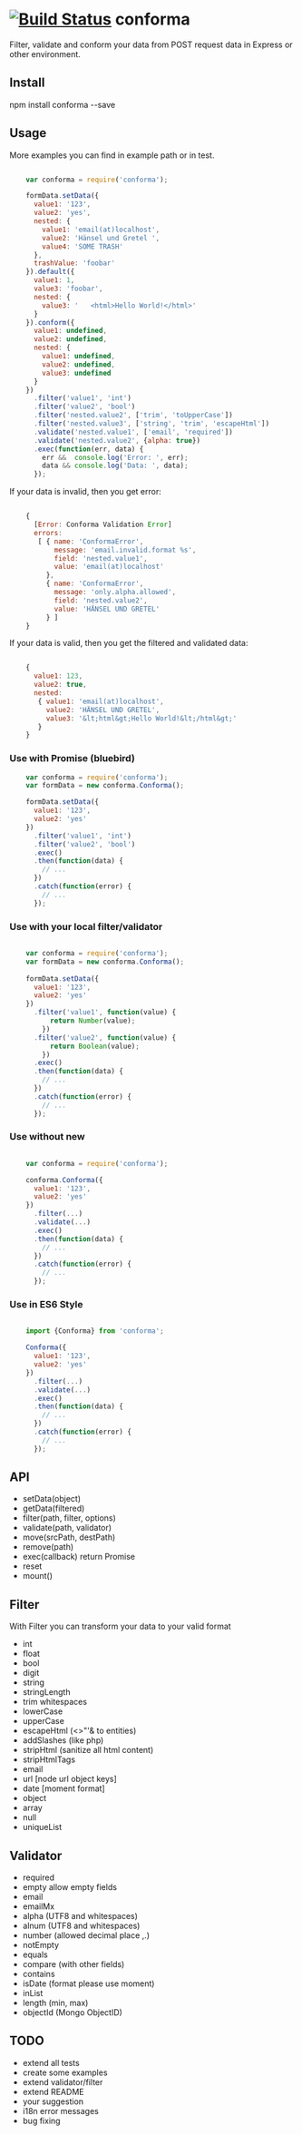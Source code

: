 # [![Build Status](https://travis-ci.org/xelaz/conforma.svg?branch=master)](https://travis-ci.org/xelaz/conforma) conforma
Filter, validate and conform your data from POST request data in Express or other environment.

## Install
npm install conforma --save

## Usage

More examples you can find in example path or in test.

```javascript

    var conforma = require('conforma');

    formData.setData({
      value1: '123',
      value2: 'yes',
      nested: {
        value1: 'email(at)localhost',
        value2: 'Hänsel und Gretel ',
        value4: 'SOME TRASH'
      },
      trashValue: 'foobar'
    }).default({
      value1: 1,
      value3: 'foobar',
      nested: {
        value3: '   <html>Hello World!</html>'
      }
    }).conform({
      value1: undefined,
      value2: undefined,
      nested: {
        value1: undefined,
        value2: undefined,
        value3: undefined
      }
    })
      .filter('value1', 'int')
      .filter('value2', 'bool')
      .filter('nested.value2', ['trim', 'toUpperCase'])
      .filter('nested.value3', ['string', 'trim', 'escapeHtml'])
      .validate('nested.value1', ['email', 'required'])
      .validate('nested.value2', {alpha: true})
      .exec(function(err, data) {
        err &&  console.log('Error: ', err);
        data && console.log('Data: ', data);
      });
```

If your data is invalid, then you get error:

```javascript

    {
      [Error: Conforma Validation Error]
      errors:
       [ { name: 'ConformaError',
           message: 'email.invalid.format %s',
           field: 'nested.value1',
           value: 'email(at)localhost'
         },
         { name: 'ConformaError',
           message: 'only.alpha.allowed',
           field: 'nested.value2',
           value: 'HÄNSEL UND GRETEL'
         } ]
    }
```

If your data is valid, then you get the filtered and validated data:

```javascript

    {
      value1: 123,
      value2: true,
      nested:
       { value1: 'email(at)localhost',
         value2: 'HÄNSEL UND GRETEL',
         value3: '&lt;html&gt;Hello World!&lt;/html&gt;'
       }
    }
```

### Use with Promise (bluebird)

```javascript
    var conforma = require('conforma');
    var formData = new conforma.Conforma();

    formData.setData({
      value1: '123',
      value2: 'yes'
    })
      .filter('value1', 'int')
      .filter('value2', 'bool')
      .exec()
      .then(function(data) {
        // ...
      })
      .catch(function(error) {
        // ...
      });
```

### Use with your local filter/validator

```javascript

    var conforma = require('conforma');
    var formData = new conforma.Conforma();
    
    formData.setData({
      value1: '123',
      value2: 'yes'
    })
      .filter('value1', function(value) {
          return Number(value);
        })
      .filter('value2', function(value) {
          return Boolean(value);
        })
      .exec()
      .then(function(data) {
        // ...
      })
      .catch(function(error) {
        // ...
      });
```

### Use without new

```javascript

    var conforma = require('conforma');

    conforma.Conforma({
      value1: '123',
      value2: 'yes'
    })
      .filter(...)
      .validate(...)
      .exec()
      .then(function(data) {
        // ...
      })
      .catch(function(error) {
        // ...
      });
```

### Use in ES6 Style

```javascript

    import {Conforma} from 'conforma';

    Conforma({
      value1: '123',
      value2: 'yes'
    })
      .filter(...)
      .validate(...)
      .exec()
      .then(function(data) {
        // ...
      })
      .catch(function(error) {
        // ...
      });
```


## API
* setData(object)
* getData(filtered)
* filter(path, filter, options)
* validate(path, validator)
* move(srcPath, destPath)
* remove(path)
* exec(callback) return Promise
* reset
* mount(<Conforma>)

## Filter

With Filter you can transform your data to your valid format

* int
* float
* bool
* digit
* string
* stringLength
* trim whitespaces
* lowerCase
* upperCase
* escapeHtml (<>"'& to entities)
* addSlashes (like php)
* stripHtml (sanitize all html content)
* stripHtmlTags
* email
* url [node url object keys]
* date [moment format]
* object
* array
* null
* uniqueList

## Validator
* required
* empty     allow empty fields
* email
* emailMx
* alpha (UTF8 and whitespaces)
* alnum (UTF8 and whitespaces)
* number (allowed decimal place ,.)
* notEmpty
* equals
* compare (with other fields)
* contains
* isDate (format please use moment)
* inList
* length (min, max)
* objectId (Mongo ObjectID)

## TODO
* extend all tests
* create some examples
* extend validator/filter
* extend README
* your suggestion
* i18n error messages
* bug fixing